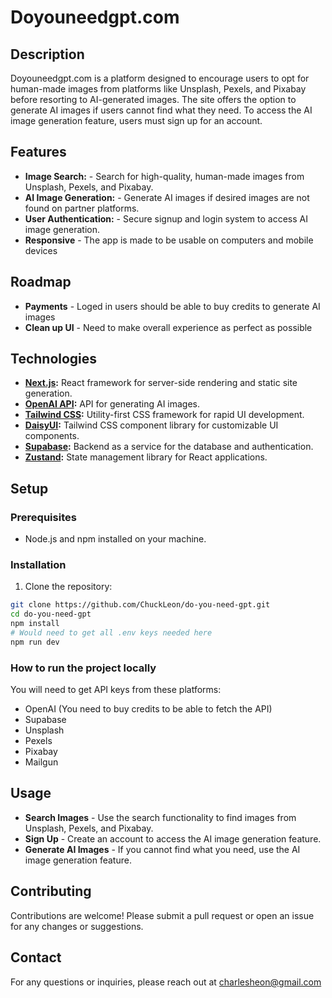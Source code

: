 # Doyouneedgpt.com

## Description

Doyouneedgpt.com is a platform designed to encourage users to opt for human-made images from platforms like Unsplash, Pexels, and Pixabay before resorting to AI-generated images.
The site offers the option to generate AI images if users cannot find what they need.
To access the AI image generation feature, users must sign up for an account.

## Features

- **Image Search:** - Search for high-quality, human-made images from Unsplash, Pexels, and Pixabay.
- **AI Image Generation:** - Generate AI images if desired images are not found on partner platforms.
- **User Authentication:** - Secure signup and login system to access AI image generation.
- **Responsive** - The app is made to be usable on computers and mobile devices

## Roadmap

- **Payments** - Loged in users should be able to buy credits to generate AI images
- **Clean up UI** - Need to make overall experience as perfect as possible

## Technologies

- **[Next.js](https://nextjs.org/):** React framework for server-side rendering and static site generation.
- **[OpenAI API](https://openai.com/api/):** API for generating AI images.
- **[Tailwind CSS](https://tailwindcss.com/):** Utility-first CSS framework for rapid UI development.
- **[DaisyUI](https://daisyui.com/):** Tailwind CSS component library for customizable UI components.
- **[Supabase](https://supabase.com/):** Backend as a service for the database and authentication.
- **[Zustand](https://zustand-demo.pmnd.rs/):** State management library for React applications.

## Setup

### Prerequisites

- Node.js and npm installed on your machine.

### Installation

1. Clone the repository:

```bash
git clone https://github.com/ChuckLeon/do-you-need-gpt.git
cd do-you-need-gpt
npm install
# Would need to get all .env keys needed here
npm run dev
```

### How to run the project locally

You will need to get API keys from these platforms:

- OpenAI (You need to buy credits to be able to fetch the API)
- Supabase
- Unsplash
- Pexels
- Pixabay
- Mailgun

## Usage

- **Search Images** - Use the search functionality to find images from Unsplash, Pexels, and Pixabay.
- **Sign Up** - Create an account to access the AI image generation feature.
- **Generate AI Images** - If you cannot find what you need, use the AI image generation feature.

## Contributing

Contributions are welcome! Please submit a pull request or open an issue for any changes or suggestions.

## Contact

For any questions or inquiries, please reach out at charlesheon@gmail.com
